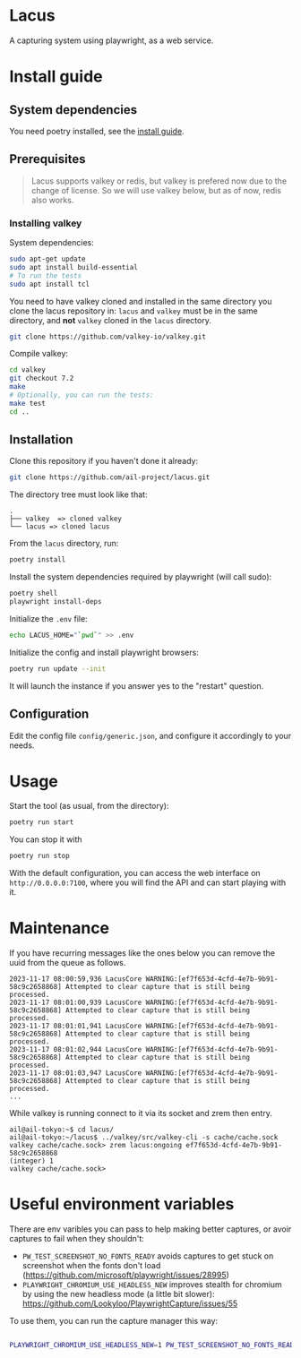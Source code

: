 # Lacus

A capturing system using playwright, as a web service.

# Install guide

## System dependencies

You need poetry installed, see the [install guide](https://python-poetry.org/docs/).

## Prerequisites

> Lacus supports valkey or redis, but valkey is prefered now due to the change of license. So we will use valkey below, but as of now, redis also works.

### Installing valkey

System dependencies:

```bash
sudo apt-get update
sudo apt install build-essential
# To run the tests
sudo apt install tcl
```

You need to have valkey cloned and installed in the same directory you clone the lacus repository in:
`lacus` and `valkey` must be in the same directory, and **not** `valkey` cloned in the `lacus` directory.

```bash
git clone https://github.com/valkey-io/valkey.git
```

Compile valkey:

```bash
cd valkey
git checkout 7.2
make
# Optionally, you can run the tests:
make test
cd ..
```

## Installation

Clone this repository if you haven't done it already:

```bash
git clone https://github.com/ail-project/lacus.git
```

The directory tree must look like that:

```
.
├── valkey  => cloned valkey
└── lacus => cloned lacus
```

From the `lacus` directory, run:

```bash
poetry install
```

Install the system dependencies required by playwright (will call sudo):

```bash
poetry shell
playwright install-deps
```

Initialize the `.env` file:

```bash
echo LACUS_HOME="`pwd`" >> .env
```

Initialize the config and install playwright browsers:

```bash
poetry run update --init
```

It will launch the instance if you answer yes to the "restart" question.

## Configuration

Edit the config file `config/generic.json`, and configure it accordingly to your needs.

# Usage

Start the tool (as usual, from the directory):

```bash
poetry run start
```

You can stop it with

```bash
poetry run stop
```

With the default configuration, you can access the web interface on `http://0.0.0.0:7100`,
where you will find the API and can start playing with it.

# Maintenance

If you have recurring messages like the ones below you can remove the uuid from the queue as follows.

```
2023-11-17 08:00:59,936 LacusCore WARNING:[ef7f653d-4cfd-4e7b-9b91-58c9c2658868] Attempted to clear capture that is still being processed.
2023-11-17 08:01:00,939 LacusCore WARNING:[ef7f653d-4cfd-4e7b-9b91-58c9c2658868] Attempted to clear capture that is still being processed.
2023-11-17 08:01:01,941 LacusCore WARNING:[ef7f653d-4cfd-4e7b-9b91-58c9c2658868] Attempted to clear capture that is still being processed.
2023-11-17 08:01:02,944 LacusCore WARNING:[ef7f653d-4cfd-4e7b-9b91-58c9c2658868] Attempted to clear capture that is still being processed.
2023-11-17 08:01:03,947 LacusCore WARNING:[ef7f653d-4cfd-4e7b-9b91-58c9c2658868] Attempted to clear capture that is still being processed.
...
```


While valkey is running connect to it via its socket and zrem then entry.

```
ail@ail-tokyo:~$ cd lacus/
ail@ail-tokyo:~/lacus$ ../valkey/src/valkey-cli -s cache/cache.sock
valkey cache/cache.sock> zrem lacus:ongoing ef7f653d-4cfd-4e7b-9b91-58c9c2658868
(integer) 1
valkey cache/cache.sock>
```

# Useful environment variables

There are env varibles you can pass to help making better captures, or avoir captures to fail when they shouldn't:

* `PW_TEST_SCREENSHOT_NO_FONTS_READY` avoids captures to get stuck on screenshot when the fonts don't load (https://github.com/microsoft/playwright/issues/28995)
* `PLAYWRIGHT_CHROMIUM_USE_HEADLESS_NEW` improves stealth for chromium by using the new headless mode (a little bit slower): https://github.com/Lookyloo/PlaywrightCapture/issues/55

To use them, you can run the capture manager this way:

```bash

PLAYWRIGHT_CHROMIUM_USE_HEADLESS_NEW=1 PW_TEST_SCREENSHOT_NO_FONTS_READY=1 capture_manager
```
